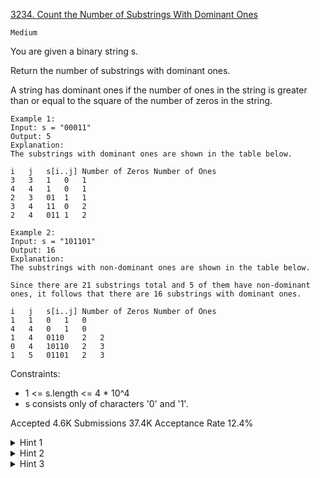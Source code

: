 [3234. Count the Number of Substrings With Dominant Ones](https://leetcode.com/problems/count-the-number-of-substrings-with-dominant-ones/)

`Medium`

You are given a binary string s.

Return the number of 
substrings
 with dominant ones.

A string has dominant ones if the number of ones in the string is greater than or equal to the square of the number of zeros in the string.

```
Example 1:
Input: s = "00011"
Output: 5
Explanation:
The substrings with dominant ones are shown in the table below.

i	j	s[i..j]	Number of Zeros	Number of Ones
3	3	1	0	1
4	4	1	0	1
2	3	01	1	1
3	4	11	0	2
2	4	011	1	2

Example 2:
Input: s = "101101"
Output: 16
Explanation:
The substrings with non-dominant ones are shown in the table below.

Since there are 21 substrings total and 5 of them have non-dominant ones, it follows that there are 16 substrings with dominant ones.

i	j	s[i..j]	Number of Zeros	Number of Ones
1	1	0	1	0
4	4	0	1	0
1	4	0110	2	2
0	4	10110	2	3
1	5	01101	2	3
```

Constraints:

- 1 <= s.length <= 4 * 10^4
- s consists only of characters '0' and '1'.

Accepted
4.6K
Submissions
37.4K
Acceptance Rate
12.4%

<details>
<summary>Hint 1</summary>

Let us fix the starting index l of the substring and count the number of indices r such that l <= r and the substring s[l..r] has dominant ones.

</details>
<details>
<summary>Hint 2</summary>

A substring with dominant ones has at most sqrt(n) zeros.

</details>
<details>
<summary>Hint 3</summary>

We cannot iterate over every r and check if the s[l..r] has dominant ones. Instead, we iterate over the next sqrt(n) zeros to the left of l and count the number of substrings with dominant ones where the current zero is the rightmost zero of the substring.

</details>
